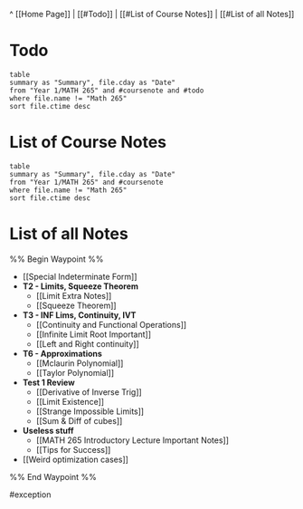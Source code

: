 ^ [[Home Page]] | 
[[#Todo]] | [[#List of Course Notes]] | [[#List of all Notes]]
# Todo
```dataview
table
summary as "Summary", file.cday as "Date"
from "Year 1/MATH 265" and #coursenote and #todo
where file.name != "Math 265"
sort file.ctime desc
```

# List of Course Notes
```dataview
table
summary as "Summary", file.cday as "Date"
from "Year 1/MATH 265" and #coursenote
where file.name != "Math 265"
sort file.ctime desc
```

# List of all Notes
%% Begin Waypoint %%
- [[Special Indeterminate Form]]
- **T2 - Limits, Squeeze Theorem**
	- [[Limit Extra Notes]]
	- [[Squeeze Theorem]]
- **T3 - INF Lims, Continuity, IVT**
	- [[Continuity and Functional Operations]]
	- [[Infinite Limit Root Important]]
	- [[Left and Right continuity]]
- **T6 - Approximations**
	- [[Mclaurin Polynomial]]
	- [[Taylor Polynomial]]
- **Test 1 Review**
	- [[Derivative of Inverse Trig]]
	- [[Limit Existence]]
	- [[Strange Impossible Limits]]
	- [[Sum & Diff of cubes]]
- **Useless stuff**
	- [[MATH 265 Introductory Lecture Important Notes]]
	- [[Tips for Success]]
- [[Weird optimization cases]]

%% End Waypoint %%

#exception